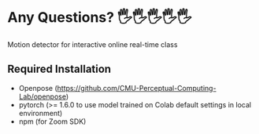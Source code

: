 # Any Questions? 🖐🖐🖐🖐🖐
Motion detector for interactive online real-time class

## Required Installation
* Openpose (https://github.com/CMU-Perceptual-Computing-Lab/openpose)
* pytorch (>= 1.6.0 to use model trained on Colab default settings in local environment)
* npm (for Zoom SDK)
